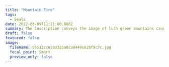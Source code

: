 ```yaml
---
title: "Mountain Fire"
tags:
  - Seals
date: 2022-08-09T11:21:00.000Z
summary: The inscription conveys the image of lush green mountains caught in a wildfire, where the mountains themselves become the source of their own blaze. Due to the exceedingly dry conditions, from a distance, it appears as though the mountains have adorned themselves with a hillside full of red roses.
draft: false
featured: false
image:
  filename: b5512cc0503325a8ca9449c02bf9c7c.jpg
  focal_point: Smart
  preview_only: false
---
```

